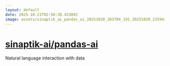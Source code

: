 ```yaml
---
layout: default
date: 2025-10-21T02:58:30.433092
image: assets/sinaptik_ai_pandas_ai_20251020_203704_191_20251020_235942--20251021T015942873--cropped.png
---
```


# [sinaptik-ai/pandas-ai](https://github.com/sinaptik-ai/pandas-ai/)

Natural language interaction with data
